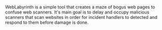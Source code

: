 WebLabyrinth is a simple tool that creates a maze of bogus web pages to confuse web scanners. It's main goal is to delay and occupy malicious scanners that scan websites in order for incident handlers to detected and respond to them before damage is done.